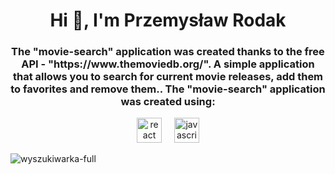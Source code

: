 <h1 align="center">Hi 👋, I'm Przemysław Rodak</h1>
<h3 align="center">The "movie-search" application was created thanks to the free API - "https://www.themoviedb.org/". A simple application that allows you to search for current movie releases, add them to favorites and remove them.. The "movie-search" application was created using:</h3>

<div align="center">
  <img src="https://cdn.jsdelivr.net/gh/devicons/devicon/icons/react/react-original.svg" height="40" alt="react logo"  />
  <img width="12" />
  <img src="https://cdn.jsdelivr.net/gh/devicons/devicon/icons/javascript/javascript-original.svg" height="40" alt="javascript logo"  />
</div>


![wyszukiwarka-full](https://github.com/user-attachments/assets/1c29d939-5bd7-451c-89ba-c0729e5dd923)
